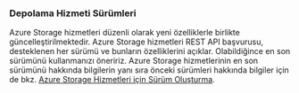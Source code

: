 ### Depolama Hizmeti Sürümleri

Azure Storage hizmetleri düzenli olarak yeni özelliklerle birlikte güncelleştirilmektedir. Azure Storage hizmetleri REST API başvurusu, desteklenen her sürümü ve bunların özelliklerini açıklar. Olabildiğince en son sürümünü kullanmanızı öneririz. Azure Storage hizmetlerinin en son sürümünü hakkında bilgilerin yanı sıra önceki sürümleri hakkında bilgiler için de bkz. [Azure Storage Hizmetleri için Sürüm Oluşturma](https://msdn.microsoft.com/library/azure/dd894041.aspx).  



<!--HONumber=Jun16_HO2-->


